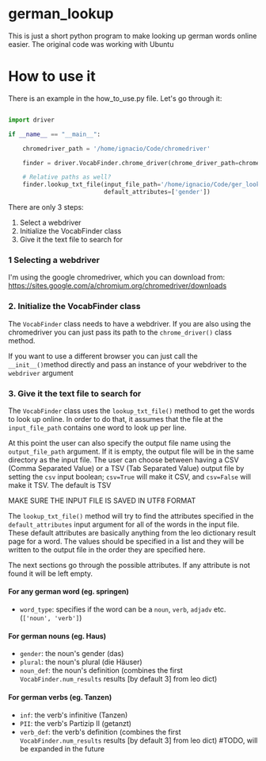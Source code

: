 # german_lookup
This is just a short python program to make looking up german words online easier. The original code was working with Ubuntu

# How to use it

There is an example in the how_to_use.py file. Let's go through it:

```python

import driver

if __name__ == "__main__":

    chromedriver_path = '/home/ignacio/Code/chromedriver'

    finder = driver.VocabFinder.chrome_driver(chrome_driver_path=chromedriver_path)

    # Relative paths as well?
    finder.lookup_txt_file(input_file_path='/home/ignacio/Code/ger_looker_upper/PyNouns.txt',
                           default_attributes=['gender'])
```

There are only 3 steps:
1. Select a webdriver
2. Initialize the VocabFinder class
3. Give it the text file to search for

### 1 Selecting a webdriver
I'm using the google chromedriver, which you can download from:
https://sites.google.com/a/chromium.org/chromedriver/downloads

### 2. Initialize the VocabFinder class
The `VocabFinder` class needs to have a webdriver. If you are also using the chromedriver you can just pass its path to the `chrome_driver()` class method.

If you want to use a different browser you can just call the `__init__()`method directly and pass an instance of your webdriver to the `webdriver` argument

### 3. Give it the text file to search for
The `VocabFinder` class uses the `lookup_txt_file()` method to get the words to look up online. In order to do that, it assumes that the
file at the `input_file_path` contains one word to look up per line.

At this point the user can also specify the output file name using the `output_file_path` argument. If it is empty, the output file 
will be in the same directory as the input file. The user can choose between having a CSV (Comma Separated Value) or a TSV (Tab Separated Value) output file by setting the `csv`
input boolean; `csv=True` will make it CSV, and `csv=False` will make it TSV. The default is TSV

MAKE SURE THE INPUT FILE IS SAVED IN UTF8 FORMAT

The `lookup_txt_file()` method will try to find the attributes specified in the `default_attributes` input argument
for all of the words in the input file. These default attributes are basically anything from the leo dictionary result page for a word.
The values should be specified in a list and they will be written to the output file in the order they are specified here.

The next sections go through the possible attributes. If any attribute is not found it will be left empty.

#### For any german word (eg. springen)
* `word_type`: specifies if the word can be a `noun`, `verb`, `adjadv` etc. (`['noun', 'verb']`)

#### For german nouns (eg. Haus)
* `gender`: the noun's gender (das)
* `plural`: the noun's plural (die Häuser)
* `noun_def`: the noun's definition (combines the first `VocabFinder.num_results` results [by default 3] from leo dict)

#### For german verbs (eg. Tanzen)
* `inf`: the verb's infinitive (Tanzen)
* `PII`: the verb's Partizip II (getanzt)
* `verb_def`: the verb's definition (combines the first `VocabFinder.num_results` results [by default 3] from leo dict)
#TODO, will be expanded in the future

